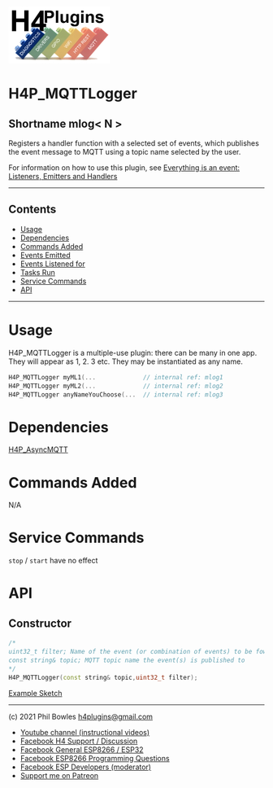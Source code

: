 ![H4P Logo](../assets/DiagLogo.jpg)

# H4P_MQTTLogger

## Shortname mlog< N >

Registers a handler function with a selected set of events, which publishes the event message to MQTT using a topic name selected by the user.

For information on how to use this plugin, see [Everything is an event: Listeners, Emitters and Handlers](events.md)

---

## Contents

* [Usage](#usage)
* [Dependencies](#dependencies)
* [Commands Added](#commands-added)
* [Events Emitted](#s-emitted)
* [Events Listened for](#s-listened-for)
* [Tasks Run](#tasks-run)
* [Service Commands](#service-commands)
* [API](#api)

---

# Usage

H4P_MQTTLogger is a multiple-use plugin: there can be many in one app.
They will appear as <base shortname>1, <base shortname>2. <base shortname>3 etc. 
They may be instantiated as any name.

```cpp
H4P_MQTTLogger myML1(...             // internal ref: mlog1
H4P_MQTTLogger myML2(...             // internal ref: mlog2
H4P_MQTTLogger anyNameYouChoose(...  // internal ref: mlog3
```

# Dependencies

[H4P_AsyncMQTT](h4mqtt)

# Commands Added

N/A

# Service Commands

`stop` / `start` have no effect

# API

## Constructor

```cpp
/*
uint32_t filter; Name of the event (or combination of events) to be fowarded to the event handler function
const string& topic; MQTT topic name the event(s) is published to 
*/
H4P_MQTTLogger(const string& topic,uint32_t filter);
```

[Example Sketch](../examples/02_LOGGING/H4P_MQTTLogger/H4P_MQTTLogger.ino)

---

(c) 2021 Phil Bowles h4plugins@gmail.com

* [Youtube channel (instructional videos)](https://www.youtube.com/channel/UCYi-Ko76_3p9hBUtleZRY6g)
* [Facebook H4  Support / Discussion](https://www.facebook.com/groups/444344099599131/)
* [Facebook General ESP8266 / ESP32](https://www.facebook.com/groups/2125820374390340/)
* [Facebook ESP8266 Programming Questions](https://www.facebook.com/groups/esp8266questions/)
* [Facebook ESP Developers (moderator)](https://www.facebook.com/groups/ESP8266/)
* [Support me on Patreon](https://patreon.com/esparto)